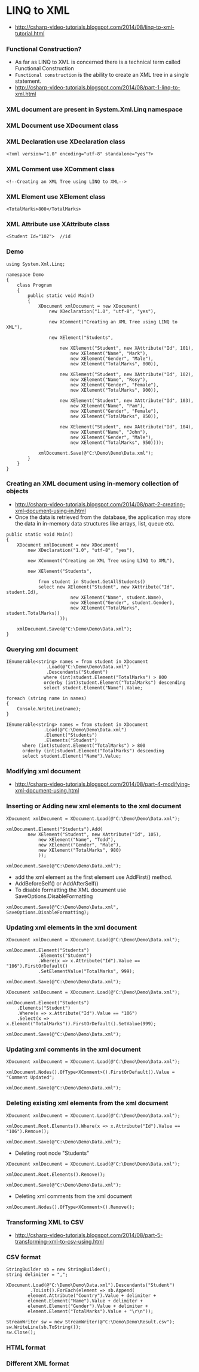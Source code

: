 # LINQ to XML
- http://csharp-video-tutorials.blogspot.com/2014/08/linq-to-xml-tutorial.html

### Functional Construction?
- As far as LINQ to XML is concerned there is a technical term called Functional Construction
- ```Functional construction``` is the ability to create an XML tree in a single statement.
- http://csharp-video-tutorials.blogspot.com/2014/08/part-1-linq-to-xml.html
### XML document are present in System.Xml.Linq namespace
### XML Document use XDocument class
### XML Declaration use XDeclaration class
```
<?xml version="1.0" encoding="utf-8" standalone="yes"?>
```
### XML Comment use XComment class
```
<!--Creating an XML Tree using LINQ to XML-->
```
### XML Element use XElement class
```
<TotalMarks>800</TotalMarks>
```
### XML Attribute use XAttribute class
```
<Student Id="102">  //id
```
### Demo
```
using System.Xml.Linq;

namespace Demo
{
    class Program
    {
        public static void Main()
        {
            XDocument xmlDocument = new XDocument(
                new XDeclaration("1.0", "utf-8", "yes"),

                new XComment("Creating an XML Tree using LINQ to XML"),

                new XElement("Students",

                    new XElement("Student", new XAttribute("Id", 101),
                        new XElement("Name", "Mark"),
                        new XElement("Gender", "Male"),
                        new XElement("TotalMarks", 800)),

                    new XElement("Student", new XAttribute("Id", 102),
                        new XElement("Name", "Rosy"),
                        new XElement("Gender", "Female"),
                        new XElement("TotalMarks", 900)),

                    new XElement("Student", new XAttribute("Id", 103),
                        new XElement("Name", "Pam"),
                        new XElement("Gender", "Female"),
                        new XElement("TotalMarks", 850)),

                    new XElement("Student", new XAttribute("Id", 104),
                        new XElement("Name", "John"),
                        new XElement("Gender", "Male"),
                        new XElement("TotalMarks", 950))));

            xmlDocument.Save(@"C:\Demo\Demo\Data.xml");
        }
    }
}
```
### Creating an XML document using in-memory collection of objects
- http://csharp-video-tutorials.blogspot.com/2014/08/part-2-creating-xml-document-using-in.html
- Once the data is retrieved from the database, the application may store the data in in-memory data structures like arrays, list, queue etc.
```
public static void Main()
{
    XDocument xmlDocument = new XDocument(
        new XDeclaration("1.0", "utf-8", "yes"),

        new XComment("Creating an XML Tree using LINQ to XML"),

        new XElement("Students",

            from student in Student.GetAllStudents()
            select new XElement("Student", new XAttribute("Id", student.Id),
                        new XElement("Name", student.Name),
                        new XElement("Gender", student.Gender),
                        new XElement("TotalMarks", student.TotalMarks))
                    ));

    xmlDocument.Save(@"C:\Demo\Demo\Data.xml");
}
```        
### Querying xml document
```
IEnumerable<string> names = from student in XDocument
               .Load(@"C:\Demo\Demo\Data.xml")
               .Descendants("Student")
              where (int)student.Element("TotalMarks") > 800
              orderby (int)student.Element("TotalMarks") descending
              select student.Element("Name").Value;

foreach (string name in names)
{
    Console.WriteLine(name);
}
```
```
IEnumerable<string> names = from student in XDocument
              .Load(@"C:\Demo\Demo\Data.xml")
              .Element("Students")
              .Elements("Student")
      where (int)student.Element("TotalMarks") > 800
      orderby (int)student.Element("TotalMarks") descending
      select student.Element("Name").Value;
```                                                     
### Modifying xml document 
- http://csharp-video-tutorials.blogspot.com/2014/08/part-4-modifying-xml-document-using.html
### Inserting or Adding new xml elements to the xml document
```
XDocument xmlDocument = XDocument.Load(@"C:\Demo\Demo\Data.xml");

xmlDocument.Element("Students").Add(
        new XElement("Student", new XAttribute("Id", 105),
            new XElement("Name", "Todd"),
            new XElement("Gender", "Male"),
            new XElement("TotalMarks", 980)
            ));

xmlDocument.Save(@"C:\Demo\Demo\Data.xml");
```
- add the xml element as the first element use AddFirst() method.
- AddBeforeSelf() or AddAfterSelf()
- To disable formatting the XML document use SaveOptions.DisableFormatting
```
xmlDocument.Save(@"C:\Demo\Demo\Data.xml", SaveOptions.DisableFormatting);
```
### Updating xml elements in the xml document
```
XDocument xmlDocument = XDocument.Load(@"C:\Demo\Demo\Data.xml");

xmlDocument.Element("Students")
            .Elements("Student")
            .Where(x => x.Attribute("Id").Value == "106").FirstOrDefault()
            .SetElementValue("TotalMarks", 999);

xmlDocument.Save(@"C:\Demo\Demo\Data.xml");
```
```
XDocument xmlDocument = XDocument.Load(@"C:\Demo\Demo\Data.xml");

xmlDocument.Element("Students")
    .Elements("Student")
    .Where(x => x.Attribute("Id").Value == "106")
    .Select(x => x.Element("TotalMarks")).FirstOrDefault().SetValue(999);

xmlDocument.Save(@"C:\Demo\Demo\Data.xml");
```
### Updating xml comments in the xml document
```
XDocument xmlDocument = XDocument.Load(@"C:\Demo\Demo\Data.xml");

xmlDocument.Nodes().OfType<XComment>().FirstOrDefault().Value = "Comment Updated";

xmlDocument.Save(@"C:\Demo\Demo\Data.xml");
```
### Deleting existing xml elements from the xml document
```
XDocument xmlDocument = XDocument.Load(@"C:\Demo\Demo\Data.xml");

xmlDocument.Root.Elements().Where(x => x.Attribute("Id").Value == "106").Remove();

xmlDocument.Save(@"C:\Demo\Demo\Data.xml");
```
- Deleting root node "Students"
```
XDocument xmlDocument = XDocument.Load(@"C:\Demo\Demo\Data.xml");

xmlDocument.Root.Elements().Remove();

xmlDocument.Save(@"C:\Demo\Demo\Data.xml");
```
- Deleting xml comments from the xml document
```
xmlDocument.Nodes().OfType<XComment>().Remove();
```
### Transforming XML to CSV 
- http://csharp-video-tutorials.blogspot.com/2014/08/part-5-transforming-xml-to-csv-using.html
### CSV format
```
StringBuilder sb = new StringBuilder();
string delimiter = ",";

XDocument.Load(@"C:\Demo\Demo\Data.xml").Descendants("Student")
         .ToList().ForEach(element => sb.Append(
        element.Attribute("Country").Value + delimiter +
        element.Element("Name").Value + delimiter +
        element.Element("Gender").Value + delimiter +
        element.Element("TotalMarks").Value + "\r\n"));

StreamWriter sw = new StreamWriter(@"C:\Demo\Demo\Result.csv");
sw.WriteLine(sb.ToString());
sw.Close();
```
### HTML format
### Different XML format
